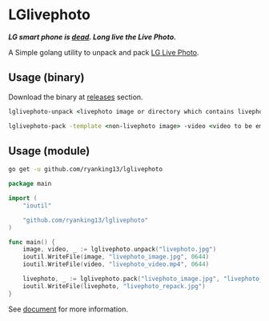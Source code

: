 # LGlivephoto

**_LG smart phone is [dead](https://www.lgnewsroom.com/2021/04/lg-to-close-mobile-phone-business-worldwide/). Long live the Live Photo._**

A Simple golang utility to unpack and pack [LG Live Photo](https://www.lg.com/uk/support/product-help/CT00008356-20150844039308).

## Usage (binary)

Download the binary at [releases](https://github.com/ryanking13/lglivephoto/releases) section.

```bat
lglivephoto-unpack <livephoto image or directory which contains livephoto images>
```

```bat
lglivephoto-pack -template <non-livephoto image> -video <video to be embedded>
```

## Usage (module)

```sh
go get -u github.com/ryanking13/lglivephoto
```

```go
package main

import (
    "ioutil"

    "github.com/ryanking13/lglivephoto"
)

func main() {
    image, video, _ := lglivephoto.unpack("livephoto.jpg")
    ioutil.WriteFile(image, "livephoto_image.jpg", 0644)
    ioutil.WriteFile(video, "livephoto_video.mp4", 0644)

    livephoto, _ := lglivephoto.pack("livephoto_image.jpg", "livephoto_video.mp4")
    ioutil.WriteFile(livephoto, "livephoto_repack.jpg")
}
```

See [document]() for more information.